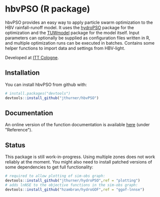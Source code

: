 
<!-- README.md is generated from README.Rmd. Please edit that file -->
hbvPSO (R package)
==================

hbvPSO provides an easy way to apply particle swarm optimization to the HBV rainfall-runoff model. It uses the [hydroPSO](https://cran.r-project.org/web/packages/hydroPSO/index.html) package for the optimization and the [TUWmodel](https://cran.r-project.org/web/packages/TUWmodel/index.html) package for the model itself. Input parameters can optionally be supplied as configuration files written in R, and multiple optimization runs can be executed in batches. Contains some helper functions to import data and settings from HBV-light.

Developed at [ITT Cologne](http://www.tt.th-koeln.de/).

Installation
------------

You can install hbvPSO from github with:

``` r
# install.packages("devtools")
devtools::install_github("jthurner/hbvPSO")
```

Documentation
-------------

An online version of the function documentation is available [here](https://jthurner.github.io/hbvPSO//index.html) (under "Reference").

Status
------

This package is still work-in-progress. Using multiple zones does not work reliably at the moment. You might also need to install patched versions of some dependencies to get full functionality:

``` r
# required to allow plotting of sim-obs graph:
devtools::install_github("jthurner/hydroPSO",ref = "plotting")
# adds lnNSE to the objective functions in the sim-obs graph: 
devtools::install_github("hzambran/hydroGOF",ref = "ggof-lnnse")
```

<!-- ## Example -->
<!-- This is a basic example which shows you how to solve a common problem: -->
<!-- ```{r example} -->
<!-- ## basic example code -->
<!-- ``` -->
